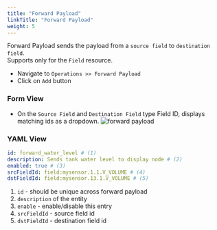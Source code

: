 ```yaml
---
title: "Forward Payload"
linkTitle: "Forward Payload"
weight: 5
---
```

Forward Payload sends the payload from a `source field` to `destination field`.<br>
Supports only for the `Field` resource.<br>

* Navigate to `Operations >> Forward Payload`
* Click on `Add` button

### Form View
* On the `Source Field` and `Destination Field` type Field ID, displays matching ids as a dropdown.
  ![forward payload](/doc-images/forward_payload_add.png)

### YAML View
```yaml
id: forward_water_level # (1)
description: Sends tank water level to display node # (2)
enabled: true # (3)
srcFieldId: field:mysensor.1.1.V_VOLUME # (4)
dstFieldId: field:mysensor.13.1.V_VOLUME # (5)
```
1. `id` - should be unique across forward payload
2. `description` of the entity
3. `enable` - enable/disable this entry
4. `srcFieldId` - source field id
5. `dstFieldId` - destination field id